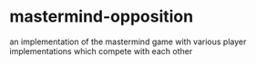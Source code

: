 # mastermind-opposition
an implementation of the mastermind game with various player implementations which compete with each other
